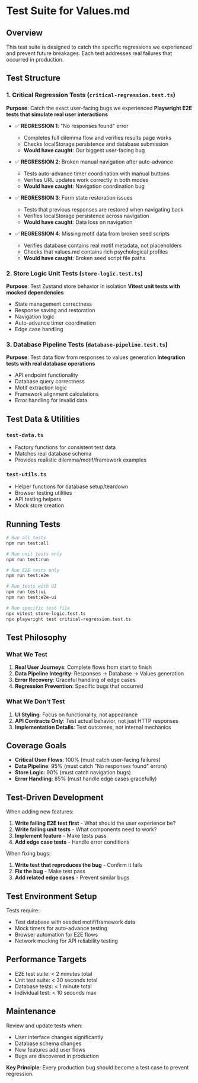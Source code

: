 # Test Suite for Values.md

## Overview

This test suite is designed to catch the specific regressions we experienced and prevent future breakages. Each test addresses real failures that occurred in production.

## Test Structure

### 1. Critical Regression Tests (`critical-regression.test.ts`)
**Purpose**: Catch the exact user-facing bugs we experienced
**Playwright E2E tests that simulate real user interactions**

- ✅ **REGRESSION 1**: "No responses found" error
  - Completes full dilemma flow and verifies results page works
  - Checks localStorage persistence and database submission
  - **Would have caught**: Our biggest user-facing bug

- ✅ **REGRESSION 2**: Broken manual navigation after auto-advance  
  - Tests auto-advance timer coordination with manual buttons
  - Verifies URL updates work correctly in both modes
  - **Would have caught**: Navigation coordination bug

- ✅ **REGRESSION 3**: Form state restoration issues
  - Tests that previous responses are restored when navigating back
  - Verifies localStorage persistence across navigation
  - **Would have caught**: Data loss on navigation

- ✅ **REGRESSION 4**: Missing motif data from broken seed scripts
  - Verifies database contains real motif metadata, not placeholders
  - Checks that values.md contains rich psychological profiles
  - **Would have caught**: Broken seed script file paths

### 2. Store Logic Unit Tests (`store-logic.test.ts`)
**Purpose**: Test Zustand store behavior in isolation
**Vitest unit tests with mocked dependencies**

- State management correctness
- Response saving and restoration
- Navigation logic
- Auto-advance timer coordination
- Edge case handling

### 3. Database Pipeline Tests (`database-pipeline.test.ts`)  
**Purpose**: Test data flow from responses to values generation
**Integration tests with real database operations**

- API endpoint functionality
- Database query correctness
- Motif extraction logic
- Framework alignment calculations
- Error handling for invalid data

## Test Data & Utilities

### `test-data.ts`
- Factory functions for consistent test data
- Matches real database schema
- Provides realistic dilemma/motif/framework examples

### `test-utils.ts`
- Helper functions for database setup/teardown
- Browser testing utilities
- API testing helpers
- Mock store creation

## Running Tests

```bash
# Run all tests
npm run test:all

# Run unit tests only
npm run test:run

# Run E2E tests only  
npm run test:e2e

# Run tests with UI
npm run test:ui
npm run test:e2e-ui

# Run specific test file
npx vitest store-logic.test.ts
npx playwright test critical-regression.test.ts
```

## Test Philosophy

### What We Test
1. **Real User Journeys**: Complete flows from start to finish
2. **Data Pipeline Integrity**: Responses → Database → Values generation
3. **Error Recovery**: Graceful handling of edge cases
4. **Regression Prevention**: Specific bugs that occurred

### What We Don't Test
1. **UI Styling**: Focus on functionality, not appearance
2. **API Contracts Only**: Test actual behavior, not just HTTP responses
3. **Implementation Details**: Test outcomes, not internal mechanics

## Coverage Goals

- **Critical User Flows**: 100% (must catch user-facing failures)
- **Data Pipeline**: 95% (must catch "No responses found" errors)
- **Store Logic**: 90% (must catch navigation bugs)
- **Error Handling**: 85% (must handle edge cases gracefully)

## Test-Driven Development

When adding new features:

1. **Write failing E2E test first** - What should the user experience be?
2. **Write failing unit tests** - What components need to work?
3. **Implement feature** - Make tests pass
4. **Add edge case tests** - Handle error conditions

When fixing bugs:

1. **Write test that reproduces the bug** - Confirm it fails
2. **Fix the bug** - Make test pass
3. **Add related edge cases** - Prevent similar bugs

## Test Environment Setup

Tests require:
- Test database with seeded motif/framework data
- Mock timers for auto-advance testing
- Browser automation for E2E flows
- Network mocking for API reliability testing

## Performance Targets

- E2E test suite: < 2 minutes total
- Unit test suite: < 30 seconds total  
- Database tests: < 1 minute total
- Individual test: < 10 seconds max

## Maintenance

Review and update tests when:
- User interface changes significantly
- Database schema changes
- New features add user flows
- Bugs are discovered in production

**Key Principle**: Every production bug should become a test case to prevent regression.